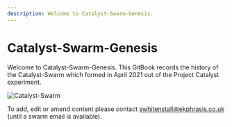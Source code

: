 ```yaml
---
description: Welcome to Catalyst-Swarm-Genesis.
---
```


# Catalyst-Swarm-Genesis

Welcome to Catalyst-Swarm-Genesis. This GitBook records the history of the Catalyst-Swarm which formed in April 2021 out of the Project Catalyst experiment.

![Catalyst-Swarm](https://user-images.githubusercontent.com/25156451/123838716-32c80d00-d904-11eb-94d1-5eaaabe877ca.png)

To add, edit or amend content please contact [swhitenstall@ekphrasis.co.uk](mailto:swhitenstall@ekphrasis.co.uk) \(until a swarm email is available\).

